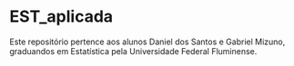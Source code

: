 # EST_aplicada
Este repositório pertence aos alunos Daniel dos Santos e Gabriel Mizuno, graduandos em Estatística pela Universidade Federal Fluminense.
